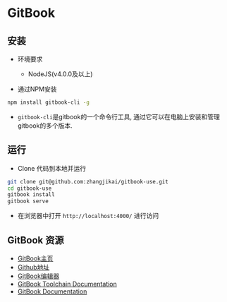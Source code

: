 # GitBook

## 安装
- 环境要求
    * NodeJS(v4.0.0及以上)

- 通过NPM安装
```bash
npm install gitbook-cli -g
```
- `gitbook-cli`是gitbook的一个命令行工具, 通过它可以在电脑上安装和管理gitbook的多个版本.

## 运行
* Clone 代码到本地并运行
```bash
git clone git@github.com:zhangjikai/gitbook-use.git
cd gitbook-use
gitbook install
gitbook serve
```
* 在浏览器中打开 `http://localhost:4000/` 进行访问


## GitBook 资源

* [GitBook主页](https://www.gitbook.com/)
* [Github地址](https://github.com/GitbookIO/)
* [GitBook编辑器](https://www.gitbook.com/editor/osx)
* [GitBook Toolchain Documentation](http://toolchain.gitbook.com/)
* [GitBook Documentation](http://help.gitbook.com/)
